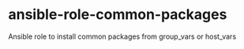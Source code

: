 # ansible-role-common-packages
Ansible role to install common packages from group_vars or host_vars
